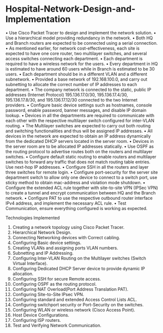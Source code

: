 # Hospital-Network-Design-and-Implementation

• Use Cisco Packet Tracer to design and implement the network solution.
• Use a hierarchical model providing redundancy in the network.
• Both HQ and Branch routers are expected to be connected using a serial connection.
• As mentioned earlier, for network cost-effectiveness, each site is expected to have one core 
  router, two multilayer switches, and several access switches connecting each department.
• Each department is required to have a wireless network for the users.
• Every department in HQ is estimated to have around 60 users while in Branch is estimated 
  to be 30 users.
• Each department should be in a different VLAN and a different subnetwork.
• Provided a base network of 192.168.100.0, and carry out subnetting to allocate the correct 
  number of IP addresses to each department.
• The company network is connected to the static, public IP addresses (Internet Protocol) 
  195.136.17.0/30, 195.136.17.4/30, 195.136.17.8/30, and 195.136.17.12/30 connected to the 
  two Internet providers.
• Configure basic device settings such as hostnames, console password, enable password, 
  banner messages, and disable IP domain lookup.
• Devices in all the departments are required to communicate with each other with the 
  respective multilayer switch configured for inter-VLAN routing.
• The Multilayer switches are expected to carry out both routing and switching functionalities 
  and thus will be assigned IP addresses.
• All devices in the network are expected to obtain an IP address dynamically from the 
  dedicated DHCP servers located in the server room.
• Devices in the server room are to be allocated IP addresses statically.
• Use OSPF as the routing protocol to advertise routes both on the routers and multilayer 
  switches.
• Configure default static routing to enable routers and multilayer switches to forward any 
  traffic that does not match routing table entries. Use next-hop IP addresses.
• Configure SSH in all the routers and layer three switches for remote login.
• Configure port-security for the server site department switch to allow only one device to 
  connect to a switch port, use sticky method to obtain mac-address and violation mode 
  shutdown.
• Configure the extended ACL rule together with site-to-site VPN (IPSec VPN) to create a 
  tunnel and encrypt communication between HQ and the Branch network.
• Configure PAT to use the respective outbound router interface IPv4 address, and implement 
  the necessary ACL rule.
• Test Communication, ensure everything configured is working as expected.
  
  
 Technologies Implemented
1. Creating a network topology using Cisco Packet Tracer.
2. Hierarchical Network Design.
3. Connecting Networking devices with Correct cabling.
4. Configuring Basic device settings.
5. Creating VLANs and assigning ports VLAN numbers.
6. Subnetting and IP Addressing.
7. Configuring Inter-VLAN Routing on the Multilayer switches (Switch Virtual Interface).
8. Configuring Dedicated DHCP Server device to provide dynamic IP allocation.
9. Configuring SSH for secure Remote access.
10. Configuring OSPF as the routing protocol.
11. Configuring NAT Overload(Port Address Translation PAT).
12. Configuring Site-to-Site IPsec VPN.
13. Configuring standard and extended Access Control Lists ACL.
14. Configuring switchport security or Port-Security on the switches.
15. Configuring WLAN or wireless network (Cisco Access Point).
16. Host Device Configurations.
17. Configuring ISP routers.
18. Test and Verifying Network Communication.

